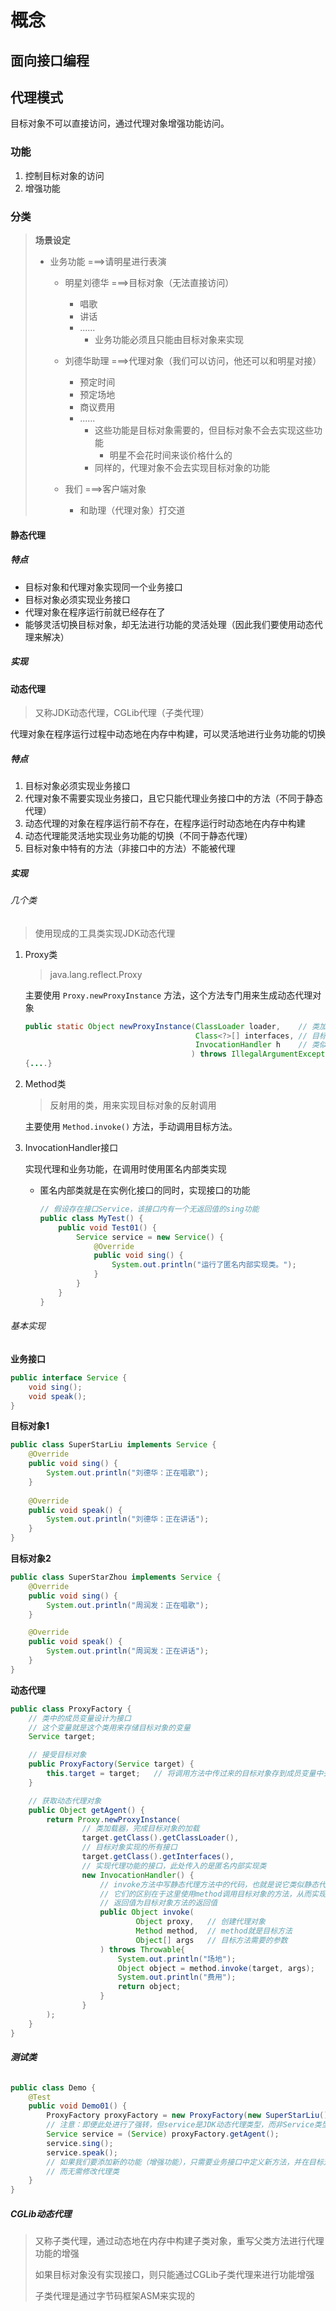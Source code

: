 # 概念

## 面向接口编程



## 代理模式

目标对象不可以直接访问，通过代理对象增强功能访问。



### 功能

1. 控制目标对象的访问
2. 增强功能



### 分类

>  **场景设定** 
>
> - 业务功能											   ===>请明星进行表演
>
>   - 明星刘德华									===>目标对象（无法直接访问）
>     - 唱歌
>     - 讲话
>     - ......
>       - 业务功能必须且只能由目标对象来实现
>
>   - 刘德华助理									===>代理对象（我们可以访问，他还可以和明星对接）
>     - 预定时间
>     - 预定场地
>     - 商议费用
>     - ......
>       - 这些功能是目标对象需要的，但目标对象不会去实现这些功能
>         - 明星不会花时间来谈价格什么的
>       - 同样的，代理对象不会去实现目标对象的功能
>
>   - 我们												===>客户端对象
>     - 和助理（代理对象）打交道

#### 静态代理

##### 特点

- 目标对象和代理对象实现同一个业务接口
- 目标对象必须实现业务接口
- 代理对象在程序运行前就已经存在了
- 能够灵活切换目标对象，却无法进行功能的灵活处理（因此我们要使用动态代理来解决）

##### 实现





#### 动态代理

> 又称JDK动态代理，CGLib代理（子类代理）

代理对象在程序运行过程中动态地在内存中构建，可以灵活地进行业务功能的切换

##### 特点

1. 目标对象必须实现业务接口
2. 代理对象不需要实现业务接口，且它只能代理业务接口中的方法（不同于静态代理）
3. 动态代理的对象在程序运行前不存在，在程序运行时动态地在内存中构建
4. 动态代理能灵活地实现业务功能的切换（不同于静态代理）
5. 目标对象中特有的方法（非接口中的方法）不能被代理



##### 实现

###### 几个类

> 使用现成的工具类实现JDK动态代理

1. Proxy类

   > java.lang.reflect.Proxy

   主要使用 `Proxy.newProxyInstance` 方法，这个方法专门用来生成动态代理对象

   ```java
   public static Object newProxyInstance(ClassLoader loader,	// 类加载器，把目标对象加载到JVM中
                                         Class<?>[] interfaces,	// 目标对象实现的所有接口
                                         InvocationHandler h	// 类似代理对象的功能。代理的功能和目标对象的业务功能调用在这做
                                        ) throws IllegalArgumentException 
   {....}
   ```

2. Method类

   > 反射用的类，用来实现目标对象的反射调用

   主要使用 `Method.invoke()` 方法，手动调用目标方法。

3. InvocationHandler接口

   实现代理和业务功能，在调用时使用匿名内部类实现

   - 匿名内部类就是在实例化接口的同时，实现接口的功能

     ```java
     // 假设存在接口Service，该接口内有一个无返回值的sing功能
     public class MyTest() {
         public void Test01() {
             Service service = new Service() {
                 @Override
                 public void sing() {
                     System.out.println("运行了匿名内部实现类。");
                 }
             }
         }
     }
     ```


###### 基本实现

 **业务接口** 

```java
public interface Service {
    void sing();
    void speak();
}
```

 **目标对象1** 

```java
public class SuperStarLiu implements Service {
    @Override
    public void sing() {
        System.out.println("刘德华：正在唱歌");
    }
    
	@Override
    public void speak() {
        System.out.println("刘德华：正在讲话");
    }
}
```

 **目标对象2** 

```java
public class SuperStarZhou implements Service {
    @Override
    public void sing() {
        System.out.println("周润发：正在唱歌");
    }

    @Override
    public void speak() {
        System.out.println("周润发：正在讲话");
    }
}
```

 **动态代理** 

```java
public class ProxyFactory {
    // 类中的成员变量设计为接口
    // 这个变量就是这个类用来存储目标对象的变量
    Service target;

    // 接受目标对象
    public ProxyFactory(Service target) {
        this.target = target;   // 将调用方法中传过来的目标对象存到成员变量中去，
    }

    // 获取动态代理对象
    public Object getAgent() {
        return Proxy.newProxyInstance(
                // 类加载器，完成目标对象的加载
                target.getClass().getClassLoader(),
                // 目标对象实现的所有接口
                target.getClass().getInterfaces(),
                // 实现代理功能的接口，此处传入的是匿名内部实现类
                new InvocationHandler() {
                    // invoke方法中写静态代理方法中的代码，也就是说它类似静态代理中的代理对象
                    // 它们的区别在于这里使用method调用目标对象的方法，从而实现了业务功能的灵活切换
                    // 返回值为目标对象方法的返回值
                    public Object invoke(
                            Object proxy,   // 创建代理对象
                            Method method,  // method就是目标方法
                            Object[] args   // 目标方法需要的参数
                    ) throws Throwable{
                        System.out.println("场地");
                        Object object = method.invoke(target, args);    // 执行目标对象中的方法
                        System.out.println("费用");
                        return object;
                    }
                }
        );
    }
}
```

######  **测试类** 

```java
public class Demo {
    @Test
    public void Demo01() {
        ProxyFactory proxyFactory = new ProxyFactory(new SuperStarLiu());
        // 注意：即便此处进行了强转，但service是JDK动态代理类型，而非Service类型。
        Service service = (Service) proxyFactory.getAgent();
        service.sing();
        service.speak();
        // 如果我们要添加新的功能（增强功能），只需要业务接口中定义新方法，并在目标对象中实现新方法即可
        // 而无需修改代理类
    }
}
```

##### CGLib动态代理

> 又称子类代理，通过动态地在内存中构建子类对象，重写父类方法进行代理功能的增强
>
> 如果目标对象没有实现接口，则只能通过CGLib子类代理来进行功能增强
>
> 子类代理是通过字节码框架ASM来实现的

